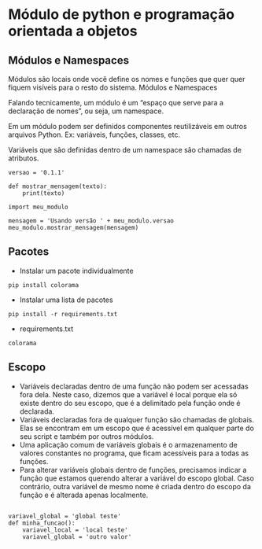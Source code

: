 # Módulo de python e programação orientada a objetos

## Módulos e Namespaces
Módulos são locais onde você define os nomes e funções
que quer quer fiquem visíveis para o resto do sistema.
Módulos e Namespaces

Falando tecnicamente, um módulo é um “espaço que serve
para a declaração de nomes”, ou seja, um namespace.

Em um módulo podem ser definidos componentes reutilizáveis
em outros arquivos Python. Ex: variáveis, funções, classes, etc.

Variáveis que são definidas dentro de um namespace são
chamadas de atributos.

```
versao = '0.1.1'

def mostrar_mensagem(texto):
    print(texto)
```

```
import meu_modulo

mensagem = 'Usando versão ' + meu_modulo.versao
meu_modulo.mostrar_mensagem(mensagem)
```

## Pacotes

* Instalar um pacote individualmente


```pip install colorama```

* Instalar uma lista de pacotes


```pip install -r requirements.txt```

* requirements.txt


```colorama```


## Escopo

* Variáveis declaradas dentro de uma função não podem ser acessadas fora dela. Neste caso, dizemos que a
variável é local porque ela só existe dentro do seu escopo, que é a delimitado pela função onde é declarada.
* Variáveis declaradas fora de qualquer função são chamadas de globais. Elas se encontram em um escopo que é
acessível em qualquer parte do seu script e também por outros módulos.
* Uma aplicação comum de variáveis globais é o armazenamento de valores constantes no programa, que ficam
acessíveis para a todas as funções.
* Para alterar variáveis globais dentro de funções, precisamos indicar a função que estamos querendo alterar a
variável do escopo global. Caso contrário, outra variável de mesmo nome é criada dentro do escopo da função e é
alterada apenas localmente.

```

variavel_global = 'global teste'
def minha_funcao():
    variavel_local = 'local teste'
    variavel_global = 'outro valor'
```